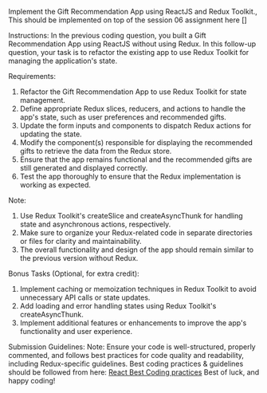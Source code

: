 Implement the Gift Recommendation App using ReactJS and Redux Toolkit., This should be implemented on top of the session 06 assignment here []

Instructions:
In the previous coding question, you built a Gift Recommendation App using ReactJS without using Redux. In this follow-up question, your task is to refactor the existing app to use Redux Toolkit for managing the application's state.

Requirements:
1. Refactor the Gift Recommendation App to use Redux Toolkit for state management.
2. Define appropriate Redux slices, reducers, and actions to handle the app's state, such as user preferences and recommended gifts.
3. Update the form inputs and components to dispatch Redux actions for updating the state.
4. Modify the component(s) responsible for displaying the recommended gifts to retrieve the data from the Redux store.
5. Ensure that the app remains functional and the recommended gifts are still generated and displayed correctly.
6. Test the app thoroughly to ensure that the Redux implementation is working as expected.

Note:
1. Use Redux Toolkit's createSlice and createAsyncThunk for handling state and asynchronous actions, respectively.
2. Make sure to organize your Redux-related code in separate directories or files for clarity and maintainability.
3. The overall functionality and design of the app should remain similar to the previous version without Redux.

Bonus Tasks (Optional, for extra credit):
1. Implement caching or memoization techniques in Redux Toolkit to avoid unnecessary API calls or state updates.
2. Add loading and error handling states using Redux Toolkit's createAsyncThunk.
3. Implement additional features or enhancements to improve the app's functionality and user experience.

Submission Guidelines: 
Note: Ensure your code is well-structured, properly commented, and follows best practices for code quality and readability, including Redux-specific guidelines.
Best coding practices & guidelines should be followed from here: [React Best Coding practices](https://github.com/imranmd/ReactBestPracticesAndGuidelines/)
Best of luck, and happy coding!